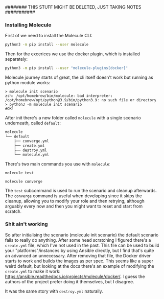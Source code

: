 
######## THIS STUFF MIGHT BE DELETED, JUST TAKING NOTES ###########

### Installing Molecule

First of we need to install the Molecule CLI:

```bash
python3 -m pip install --user molecule
```

Then for the excerices we use the docker plugin, which is installed separately:

```bash
python3 -m pip install --user "molecule-plugins[docker]"
```

Molecule journey starts of great, the cli itself doesn't work but running as python module works:

```
> molecule init scenario
zsh: /opt/homebrew/bin/molecule: bad interpreter: /opt/homebrew/opt/python@3.9/bin/python3.9: no such file or directory
> python3 -m molecule init scenario
#OK!
```

After init there's a new folder called `molecule` with a single scenario underneath, called `default`:

```bash
molecule
└── default
    ├── converge.yml
    ├── create.yml
    ├── destroy.yml
    └── molecule.yml
```

There's two main commands you use with `molecule`:

```
molecule test
```

```
molecule converge
```

The `test` subcommand is used to run the scenario and cleanup afterwards. The `converge` command is useful when developing since it skips the cleanup, allowing you to modify your role and then retrying, although arguably every now and then you might want to reset and start from scratch.

### Shit ain't working

So after initialising the scenario (molecule init scenario) the default scenario fails to really do anything. After some head scratching I figured there's a `create.yml` file, which I've not used in the past. This file can be used to build your "platforms"/instances by using Ansible directly, but I find that's quite an advanced an unnecessary. After removing that file, the Docker driver starts to work and builds the images as per spec. This seems like a super weird default, but looking at the docs there's an example of modifying the `create.yml` to make it work: <https://ansible.readthedocs.io/projects/molecule/docker/>. I guess the authors of the project prefer doing it themselves, but I disagree.

It was the same story with `destroy.yml` naturally.
